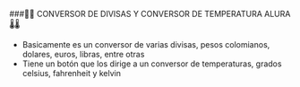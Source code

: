 ###💱💱 CONVERSOR DE DIVISAS Y CONVERSOR DE TEMPERATURA ALURA🌡️🌡️

- Basicamente es un conversor de varias divisas, pesos colomianos, dolares, euros, libras, entre otras
- Tiene un botón que los dirige a un conversor de temperaturas, grados celsius, fahrenheit y kelvin
